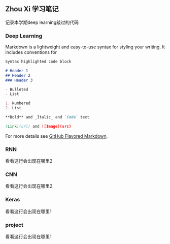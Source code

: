 ## Zhou Xi 学习笔记

记录本学期deep learning敲过的代码

### Deep Learning

Markdown is a lightweight and easy-to-use syntax for styling your writing. It includes conventions for

```markdown
Syntax highlighted code block

# Header 1
## Header 2
### Header 3

- Bulleted
- List

1. Numbered
2. List

**Bold** and _Italic_ and `Code` text

[Link](url) and ![Image](src)
```

For more details see [GitHub Flavored Markdown](https://guides.github.com/features/mastering-markdown/).

### RNN
看看这行会出现在哪里2

### CNN
看看这行会出现在哪里2

### Keras
看看这行会出现在哪里1

### project
看看这行会出现在哪里1
